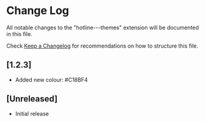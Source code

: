 # Change Log

All notable changes to the "hotline---themes" extension will be documented in this file.

Check [Keep a Changelog](http://keepachangelog.com/) for recommendations on how to structure this file.

## [1.2.3]

- Added new colour: #C18BF4

## [Unreleased]

- Initial release
